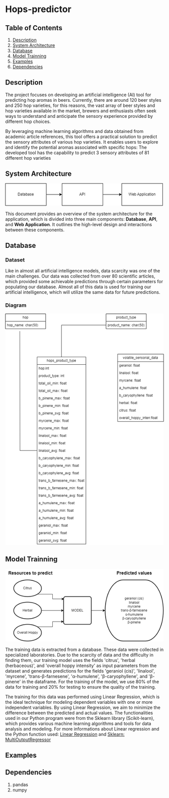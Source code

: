 # Hops-predictor

## Table of Contents
1. [Description](#Description)
2. [System Architecture](#System)
3. [Database](#Database)
4. [Model Trainning](#Model)
5. [Examples](#Examples)
6. [Dependencies](#dependencies)




## Description
The project focuses on developing an artificial intelligence (AI) tool for predicting hop aromas in beers. Currently, there are around 120 beer styles and 250 hop varieties, for this reasons, the vast array of beer styles and hop varieties available in the market, brewers and enthusiasts often seek ways to understand and anticipate the sensory experience provided by different hop choices.

By leveraging machine learning algorithms and data obtained from academic article references, this tool offers a practical solution to predict the sensory attributes of various hop varieties. It enables users to explore and identify the potential aromas associated with specific hops: The developed tool has the capability to predict 3 sensory attributes of 81 different hop varieties


## System Architecture


![System architecture schema](img/system-architecture.png)

This document provides an overview of the system architecture for the application, which is divided into three main components: **Database**, **API**, and **Web Application**. It outlines the high-level design and interactions between these components.

## Database
### Dataset
Like in almost all artificial intelligence models, data scarcity was one of the main challenges. Our data was collected from over 80 scientific articles, which provided some achievable predictions through certain parameters for populating our database. Almost all of this data is used for training our artificial intelligence, which will utilize the same data for future predictions.
### Diagram
![Database Diagram](img/databaseDiagram.png)

## Model Trainning

![Model Trainning Diagram](img/Model-sample.png)

The training data is extracted from a database. These data were collected in specialized laboratories. Due to the scarcity of data and the difficulty in finding them, our training model uses the fields 'citrus', 'herbal (herbaceous)', and 'overall hoppy intensity' as input parameters from the dataset and generates predictions for the fields 'geraniol (cis)', 'linalool', 'myrcene', 'trans-β-farnesene', 'α-humulene', 'β-caryophyllene', and 'β-pinene' in the dataframe. For the training of the model, we use 80% of the data for training and 20% for testing to ensure the quality of the training.

The training for this data was performed using Linear Regression, which is the ideal technique for modeling dependent variables with one or more independent variables. By using Linear Regression, we aim to minimize the difference between the predicted and actual values. The functionalities used in our Python program were from the Sklearn library (Scikit-learn), which provides various machine learning algorithms and tools for data analysis and modeling. For more informations about Linear regression and the Python function used: [Linear Regression](https://www.analyticsvidhya.com/blog/2021/10/everything-you-need-to-know-about-linear-regression/) and 
[Sklearn: MultiOutputRegressor](https://scikit-learn.org/stable/modules/generated/sklearn.multioutput.MultiOutputRegressor.html)



## Examples

## Dependencies
1. pandas
2. numpy



